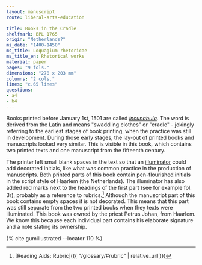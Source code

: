 ```yaml
---
layout: manuscript
route: liberal-arts-education

title: Books in the Cradle
shelfmark: BPL 1765
origin: "Netherlands?"
ms_date: "1400-1450"
ms_title: Loquagium rhetoricae
ms_title_en: Rhetorical works
material: paper
pages: "9 fols."
dimensions: "278 x 203 mm"
columns: "2 cols."
lines: "c.65 lines"
questions:
- a4
- b4
---
```


Books printed before January 1st, 1501 are called
[*incunabula*](https://en.wikipedia.org/wiki/Incunable). The word is
derived from the Latin and means "swaddling clothes" or "cradle" -
jokingly referring to the earliest stages of book printing, when the
practice was still in development. During those early stages, the
lay-out of printed books and manuscripts looked very similar. This is
visible in this book, which contains two printed texts and one
manuscript from the fifteenth century.

The printer left small blank spaces in the text so that an
[illuminator](https://en.wikipedia.org/wiki/Illuminated_manuscript)
could add decorated initials, like what was common practice in the
production of manuscripts. Both printed parts of this book contain
pen-flourished initials in the script style of Haarlem (the
Netherlands). The illuminator has also added red marks next to the
headings of the first part (see for example fol. 3r), probably as a
reference to rubrics.[^1] Although the manuscript part of this book
contains empty spaces it is not decorated. This means that this part was
still separate from the two printed books when they texts were
illuminated. This book was owned by the priest Petrus Johan, from
Haarlem. We know this because each individual part contains his
elaborate signature and a note stating its ownership.

[^1]: [Reading Aids: Rubric]({{ "/glossary/#rubric" | relative_url }})

{% cite gumillustrated --locator 110 %}